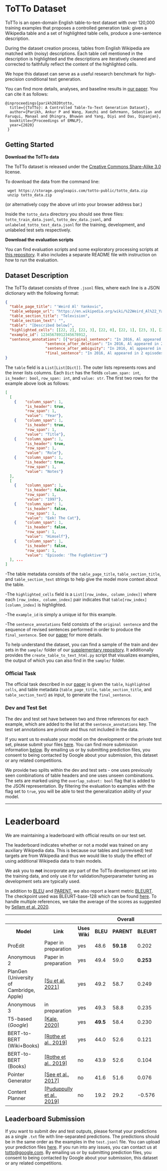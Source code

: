 # ToTTo Dataset

ToTTo is an open-domain English table-to-text dataset with over 120,000 training examples that proposes a controlled generation task: given a Wikipedia table and a set of highlighted table cells, produce a one-sentence description. 

During the dataset creation process, tables from English Wikipedia are matched with (noisy) descriptions. Each table cell mentioned in the description is highlighted and the descriptions are iteratively cleaned and corrected to faithfully reflect the content of the highlighted cells.

We hope this dataset can serve as a useful research benchmark for high-precision conditional text generation. 

You can find more details, analyses, and baseline results in [our paper](https://arxiv.org/abs/2004.14373). You can cite it as follows:

```
@inproceedings{parikh2020totto,
  title={{ToTTo}: A Controlled Table-To-Text Generation Dataset},
  author={Parikh, Ankur P and Wang, Xuezhi and Gehrmann, Sebastian and Faruqui, Manaal and Dhingra, Bhuwan and Yang, Diyi and Das, Dipanjan},
  booktitle={Proceedings of EMNLP},
  year={2020}
 }
```

## Getting Started
**Download the ToTTo data**

The ToTTo dataset is released under the [Creative Commons Share-Alike 3.0](https://creativecommons.org/licenses/by-sa/3.0/) license.

To download the data from the command line:
```
 wget https://storage.googleapis.com/totto-public/totto_data.zip
 unzip totto_data.zip
```
(or alternatively copy the above url into your browser address bar.)

Inside the `totto_data` directory you should see three files: `totto_train_data.jsonl`, `totto_dev_data.jsonl`, and `unlabeled_totto_test_data.jsonl` for the training, development, and unlabeled test sets respectively.

**Download the evaluation scripts**

You can find evaluation scripts and some exploratory processing scripts at [this repository](https://github.com/google-research/language/tree/master/language/totto). It also includes a separate README file with instruction on how to run the evaluation. 

## Dataset Description

The ToTTo dataset consists of three `.jsonl` files, where each line is a JSON dictionary with the following format:

```json
{
  "table_page_title": "'Weird Al' Yankovic",
  "table_webpage_url": "https://en.wikipedia.org/wiki/%22Weird_Al%22_Yankovic",
  "table_section_title": "Television",
  "table_section_text": "",
  "table": "[Described below]",
  "highlighted_cells": [[22, 2], [22, 3], [22, 0], [22, 1], [23, 3], [23, 1], [23, 0]],
  "example_id": 12345678912345678912,
  "sentence_annotations": [{"original_sentence": "In 2016, Al appeared in 2 episodes of BoJack Horseman as Mr. Peanutbutter's brother, Captain Peanutbutter, and was hired to voice the lead role in the 2016 Disney XD series Milo Murphy's Law.",
                  "sentence_after_deletion": "In 2016, Al appeared in 2 episodes of BoJack Horseman as Captain Peanutbutter, and was hired to the lead role in the 2016 series Milo Murphy's Law.",
                  "sentence_after_ambiguity": "In 2016, Al appeared in 2 episodes of BoJack Horseman as Captain Peanutbutter, and was hired for the lead role in the 2016 series Milo Murphy's 'Law.",
                  "final_sentence": "In 2016, Al appeared in 2 episodes of BoJack Horseman as Captain Peanutbutter and was hired for the lead role in the 2016 series Milo Murphy's Law."}],
}
```

The `table` field is a `List[List[Dict]]`. The outer lists represents rows and the inner lists columns. Each `Dict` has the fields `column_span: int`, `is_header: bool`, `row_span: int`, and `value: str`. The first two rows for the example above look as follows:

```json
[
  [
    {    "column_span": 1,
         "is_header": true,
         "row_span": 1,
         "value": "Year"},
    {    "column_span": 1,
         "is_header": true,
         "row_span": 1,
         "value": "Title"},
    {    "column_span": 1,
         "is_header": true,
         "row_span": 1,
         "value": "Role"},
    {    "column_span": 1,
         "is_header": true,
         "row_span": 1,
         "value": "Notes"}
  ],
  [
    {    "column_span": 1,
         "is_header": false,
         "row_span": 1,
         "value": "1997"},
    {    "column_span": 1,
         "is_header": false,
         "row_span": 1,
         "value": "Eek! The Cat"},
    {    "column_span": 1,
         "is_header": false,
         "row_span": 1,
         "value": "Himself"},
    {    "column_span": 1,
         "is_header": false,
         "row_span": 1,
         "value": "Episode: 'The FugEektive'"}
  ], ...
]
```

-The table metadata consists of the `table_page_title`, `table_section_title`, and `table_section_text` strings to help give the model more context about the table.

-The `highlighted_cells` field is a `List[[row_index, column_index]]` where each `[row_index, column_index]` pair indicates that `table[row_index][column_index]` is highlighted.

-The `example_id` is simply a unique id for this example.

-The `sentence_annotations` field consists of the `original sentence` and the sequence of revised sentences performed in order to produce the `final_sentence`. See our [paper](https://arxiv.org/abs/2004.14373) for more details.


To help understand the dataset, you can find a sample of the train and dev sets in the `sample/` folder of our [supplementary repository](https://github.com/google-research/language/tree/master/language/totto). It additionally provides the `create_table_to_text_html.py` script that visualizes examples, the output of which you can also find in the `sample/` folder.

### Official Task

The official task described in our [paper](https://arxiv.org/abs/2004.14373) is given the `table`, `highlighted cells`, and table metadata (`table_page_title`, `table_section_title`, and `table_section_text`) as input, to generate the `final_sentence`.

### Dev and Test Set

The dev and test set have between two and three references for each example, which are added to the list at the `sentence_annotations` key. The test set annotations are *private* and thus not included in the data. 

If you want us to evaluate your model on the development or the private test set, please submit your files [here](https://forms.gle/AcF9TRqWrPhPzztt7). You can find more submission information [below](https://github.com/google-research-datasets/ToTTo#leaderboard-submission). By emailing us or by submitting prediction files, you consent to being contacted by Google about your submission, this dataset or any related competitions.

We provide two splits within the dev and test sets - one uses previously seen combinations of table headers and one uses unseen combinations. The sets are marked using the `overlap_subset: bool` flag that is added to the JSON representation. By filtering the evaluation to examples with the flag set to `true`, you will be able to test the generalization ability of your model.

****

# Leaderboard

We are maintaining a leaderboard with official results on our test set.

The leaderboard indicates whether or not a model was trained on any auxiliary Wikipedia data. This is because our tables and (unrevised) test targets are from Wikipedia and thus we would like to study the effect of using additional Wikipedia data to train models.

We ask you to **not** incorporate any part of the ToTTo development set into the training data, and only use it for validation/hyperparameter tuning as development sets are typically used.

In addition to [BLEU](https://www.aclweb.org/anthology/P02-1040/) and [PARENT](https://arxiv.org/abs/1906.01081), we also report a learnt metric [BLEURT](https://arxiv.org/abs/2004.04696). The checkpoint used was BLEURT-base-128 which can be found [here](https://github.com/google-research/bleurt). To handle multiple references, we take the average of the scores as suggested by [Sellam et al. 2020](https://arxiv.org/abs/2010.04297).

<table>
  <tr>
    <th></th>
    <th></th>
    <th></th>
    <th colspan="3">Overall</th>
    <th colspan="3">Overlap Subset</th>
    <th colspan="3">Non-Overlap Subset</th>
  </tr>
  <tr>
    <th>Model</th>
    <th>Link</th>
    <th>Uses Wiki</th>
    <th>BLEU</th>
    <th>PARENT</th>
    <th>BLEURT</th>
    <th>BLEU</th>
    <th>PARENT</th>
    <th>BLEURT</th>
    <th>BLEU</th>
    <th>PARENT</th>
    <th>BLEURT</th>
  </tr>
       <tr>
      <td> ProEdit </td>
      <td> Paper in preparation </td>
    <td>yes</td>
    <td> 48.6 </td>
    <td><b>59.18</b></td>
    <td>0.202</td>
    <td>55.9</td>
    <td><b> 63.3</b></td>
     <td>0.325</td>
    <td>41.3</td>
    <td><b>55.1</b></td>
     <td>0.078</td>
    </tr>
     <tr>
      <td> Anonymous 2</td>
      <td> Paper in preparation </td>
    <td>yes</td>
    <td>49.4 </td>
    <td>59.0</td>
    <td><b>0.253</b></td>
    <td>57.0</td>
    <td>62.9</td>
     <td><b>0.370</b></td>
    <td><b>41.7</b></td>
    <td><b>55.1</b></td>
     <td><b>0.136</b></td>
    </tr>
   <tr>
      <td> PlanGen (University of Cambridge, Apple) </td>
     <td> <a href="https://arxiv.org/abs/2108.13740"> [Su et al. 2021] </a> </td>
    <td>yes</td>
    <td>49.2 </td>
    <td>58.7</td>
    <td>0.249</td>
    <td>56.9</td>
    <td>62.8</td>
     <td>0.371</td>
    <td>41.5</td>
    <td>54.6</td>
     <td>0.126</td>
    </tr>
     <tr>
      <td> Anonymous 3 </td>
      <td> in preparation </td>
    <td>yes</td>
    <td>49.3</td>
    <td>58.8</td>
    <td>0.235</td>
    <td>57.1</td>
    <td>63.4</td>
     <td>0.358</td>
    <td>41.5</td>
    <td>54.1</td>
     <td>0.112</td>
  </tr> 
    <tr>
      <td> T5-based (<i>Google</i>) </td>
      <td> <a href="https://arxiv.org/abs/2005.10433">[Kale, 2020]</a></td>
    <td>yes</td>
    <td><b>49.5</b></td>
    <td>58.4</td>
    <td>0.230</td>
    <td><b>57.5</b></td>
    <td>62.6</td>
     <td>0.351</td>
    <td>41.4</td>
    <td>54.2</td>
     <td>0.1079</td>
  </tr>
  <tr>
    <td>BERT-to-BERT (Wiki+Books)</td>
    <td><a href="https://arxiv.org/abs/1907.12461">[Rothe et al., 2019]</a></td>
    <td>yes</td>
    <td>44.0</td>
    <td>52.6</td>
    <td>0.121</td>
    <td>52.7</td>
    <td>58.4</td>
    <td>0.259</td>
    <td>35.1</td>
    <td>46.8</td>
    <td>-0.017</td>
  </tr>
  <tr>
    <td>BERT-to-BERT (Books)</td>
    <td><a href="https://arxiv.org/abs/1907.12461">[Rothe et al., 2019]</a></td>
    <td>no</td>
    <td>43.9</td>
    <td>52.6</td>
    <td>0.104</td>
    <td>52.7</td>
    <td>58.4</td>
    <td><b>0.255</b></td>
    <td>34.8</td>
    <td>46.7</td>
    <td>-0.046</td>
  </tr>
  <tr>
    <td>Pointer Generator</td>
    <td><a href="https://www.aclweb.org/anthology/P17-1099/">[See et al., 2017]</a></td>
    <td>no</td>
    <td>41.6</td>
    <td>51.6</td>
    <td>0.076</td>
    <td>50.6</td>
    <td>58.0</td>
    <td>0.244</td>
    <td>32.2</td>
    <td>45.2</td>
    <td>-0.0922</td>
  </tr>
  <tr>
    <td>Content Planner</td>
    <td><a href="https://www.aaai.org/ojs/index.php/AAAI/article/view/4668">[Puduppully et al., 2019]</a></td>
    <td>no</td>
    <td>19.2</td>
    <td>29.2</td>
    <td>-0.576</td>
    <td>24.5</td>
    <td>32.5</td>
    <td>-0.491</td>
    <td>13.9</td>
    <td>25.8</td>
    <td>-0.662</td>
  </tr>
</table>

## Leaderboard Submission

If you want to submit dev and test outputs, please format your predictions as a single `.txt` file with line-separated predictions. The predictions should be in the same order as the examples in the `test.jsonl` file.
You can upload your prediction files [here](https://forms.gle/AcF9TRqWrPhPzztt7). If you run into any issues, you can contact us at totto@google.com. By emailing us or by submitting prediction files, you consent to being contacted by Google about your submission, this dataset or any related competitions.

